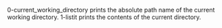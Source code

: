 0-current_working_directory prints the absolute path name of the current working directory.
1-listit prints the contents of the current directory.
